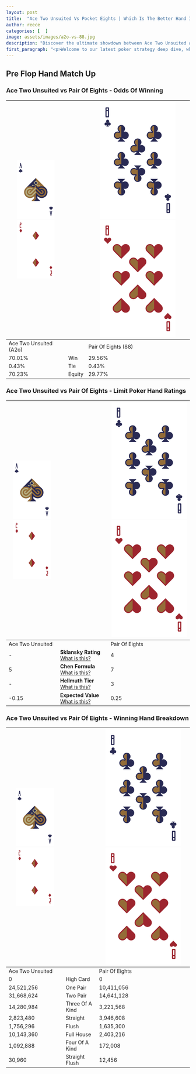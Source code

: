 ```yaml
---
layout: post
title:  "Ace Two Unsuited Vs Pocket Eights | Which Is The Better Hand In Poker? A Complete Guide"
author: reece
categories: [  ]
image: assets/images/a2o-vs-88.jpg
description: "Discover the ultimate showdown between Ace Two Unsuited and Pair Of Eights in poker! Uncover the odds, strategies, and scenarios where one hand triumphs over the other. Get ready to up your poker game with this thrilling analysis."
first_paragraph: "<p>Welcome to our latest poker strategy deep dive, where we're pitting two distinct hands against each other in a high-stakes showdown: Ace Two Unsuited vs Pair Of Eights.</p><p>In the dynamic world of poker, every decision counts, and knowing which hand holds the upper hand is key to your success at the table.</p><p>In this article, we'll dissect these two hands, explore the scenarios where one dominates the other, and equip you with the knowledge to make strategic choices that can tip the odds in your favor.</p><p>Get ready to unravel the intriguing dynamics of these poker hands and elevate your game to new heights.</p>"
---
```




[comment]: # (sp0)

## Pre Flop Hand Match Up

<div class="table hand-ratings" markdown="1"> 



### Ace Two Unsuited vs Pair Of Eights - Odds Of Winning


    
| ![image info](assets/images/hand1/A.png) ![image info](assets/images/hand1/2o.png) |  | ![image info](assets/images/hand2/8.png) ![image info](assets/images/hand2/8o.png) |
| -------- | -------- | -------- |
| Ace Two Unsuited (A2o) |  | Pair Of Eights (88) |
| 70.01% | Win | 29.56% |
| 0.43% | Tie | 0.43% |
| 70.23% | Equity | 29.77% |




[comment]: # (sp1)



### Ace Two Unsuited vs Pair Of Eights - Limit Poker Hand Ratings


    
| ![image info](assets/images/hand1/A.png) ![image info](assets/images/hand1/2o.png) |  | ![image info](assets/images/hand2/8.png) ![image info](assets/images/hand2/8o.png) |
| -------- | -------- | -------- |
| Ace Two Unsuited |  | Pair Of Eights |
| - | **Sklansky Rating** [What is this?](/sklansky-rating-explained) | 4 |
| 5 | **Chen Formula** [What is this?](/chen-formula-explained) | 7 |
| - | **Hellmuth Tier** [What is this?](/Hellmuth-tier-explained) | 3 |
| -0.15 | **Expected Value** [What is this?](/expected-value-explained) | 0.25 |




[comment]: # (sp2)



### Ace Two Unsuited vs Pair Of Eights - Winning Hand Breakdown


    
| ![image info](assets/images/hand1/A.png) ![image info](assets/images/hand1/2o.png) |  | ![image info](assets/images/hand2/8.png) ![image info](assets/images/hand2/8o.png) |
| -------- | -------- | -------- |
| Ace Two Unsuited |  | Pair Of Eights |
| 0 | High Card | 0 |
| 24,521,256 | One Pair | 10,411,056 |
| 31,668,624 | Two Pair | 14,641,128 |
| 14,280,984 | Three Of A Kind | 3,221,568 |
| 2,823,480 | Straight | 3,946,608 |
| 1,756,296 | Flush | 1,635,300 |
| 10,143,360 | Full House | 2,403,216 |
| 1,092,888 | Four Of A Kind | 172,008 |
| 30,960 | Straight Flush | 12,456 |




[comment]: # (sp3)



</div>

[comment]: # (sp4)



[comment]: # (sp5)

